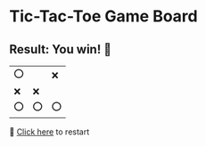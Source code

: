 # Tic-Tac-Toe Game Board
## Result: You win! 🎉
|   |   |   |
|---|---|---|
|⭕ |  |❌ |
|❌ |❌ |  |
|⭕ |⭕ |⭕ |

🔄 [Click here](EEEEEEEEE.md) to restart